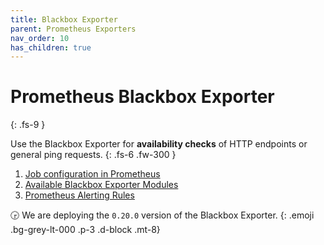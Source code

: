 ```yaml
---
title: Blackbox Exporter
parent: Prometheus Exporters
nav_order: 10
has_children: true
---
```


# Prometheus Blackbox Exporter
{: .fs-9 }

Use the Blackbox Exporter for __availability checks__ of HTTP endpoints
or general ping requests.
{: .fs-6 .fw-300 }

1. [Job configuration in Prometheus](targets.html)
1. [Available Blackbox Exporter Modules](modules.html)
1. [Prometheus Alerting Rules](rules.md)

🕞 We are deploying the `0.20.0` version of the Blackbox Exporter.
{: .emoji .bg-grey-lt-000 .p-3 .d-block .mt-8}
